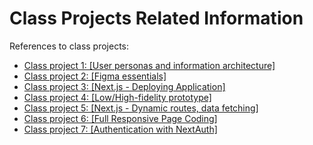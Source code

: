 # Class Projects Related Information

References to class projects:

- [Class project 1: [User personas and information architecture]](/class-projects/class-project-1/)
- [Class project 2: [Figma essentials]](/class-projects/class-project-2/)
- [Class project 3: [Next.js - Deploying Application]](/class-projects/class-project-3/)
- [Class project 4: [Low/High-fidelity prototype]](/class-projects/class-project-4/)
- [Class project 5: [Next.js - Dynamic routes, data fetching]](/class-projects/class-project-5/)
- [Class project 6: [Full Responsive Page Coding]](/class-projects/class-project-6/)
- [Class project 7: [Authentication with NextAuth]](/class-projects/class-project-7/)
